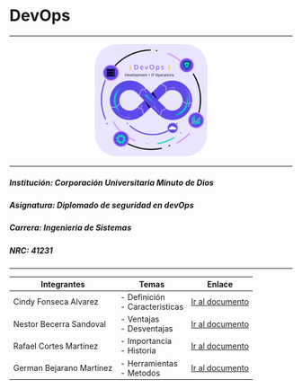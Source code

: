 
# DevOps
- - -
<p align="center"> 
    <img 
        src="./assets/svg/ImageHeader.svg" 
        alt="DevOps_img" 
        width="200" 
        height="200"
        style="border-radius: 40px"
    >
</p>

- - - 

##### *Institución*: Corporación Universitaria Minuto de Dios
##### *Asignatura*: Diplomado de seguridad en devOps
##### *Carrera*: Ingenieria de Sistemas
##### *NRC*: 41231

- - -



|           Integrantes         |               Temas               |                            Enlace                          |
| ----------------------------- | --------------------------------- | ---------------------------------------------------------- |
| Cindy Fonseca Alvarez         | - Definición<br>- Caracteristicas | [Ir al documento](https://github.com/CindyFonck/Devops_23/blob/main/CindyFonseca/cindy.md) |
| Nestor Becerra Sandoval       | - Ventajas<br>- Desventajas       | [Ir al documento](https://github.com/CindyFonck/Devops_23/blob/main/NestorBecerra/Nestor.md) |
| Rafael Cortes Martinez        | - Importancia<br>- Historia       | [Ir al documento](https://github.com/CindyFonck/Devops_23/blob/main/RafaelCortes/Rafael.md) |
| German Bejarano Martinez      | - Herramientas<br>- Metodos       | [Ir al documento](https://github.com/CindyFonck/Devops_23) |




